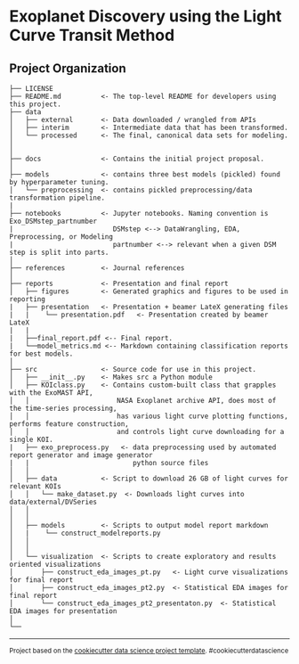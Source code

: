 Exoplanet Discovery using the Light Curve Transit Method
==============================



Project Organization
------------

    ├── LICENSE
    ├── README.md          <- The top-level README for developers using this project.
    ├── data
    │   ├── external       <- Data downloaded / wrangled from APIs
    │   ├── interim        <- Intermediate data that has been transformed.
    │   └── processed      <- The final, canonical data sets for modeling.
    │   
    │
    ├── docs               <- Contains the initial project proposal.
    │
    ├── models             <- contains three best models (pickled) found by hyperparameter tuning.
    │   └── preprocessing  <- contains pickled preprocessing/data transformation pipeline.
    |
    ├── notebooks          <- Jupyter notebooks. Naming convention is Exo_DSMstep_partnumber
    |                         DSMstep <--> DataWrangling, EDA, Preprocessing, or Modeling
    |                         partnumber <--> relevant when a given DSM step is split into parts.
    │                         
    ├── references         <- Journal references
    │
    ├── reports            <- Presentation and final report
    │   ├── figures        <- Generated graphics and figures to be used in reporting
    |   ├── presentation   <- Presentation + beamer LateX generating files
    |   |    └── presentation.pdf   <- Presentation created by beamer LateX
    |   |
    |   ├──final_report.pdf <-- Final report. 
    |   └──model_metrics.md <-- Markdown containing classification reports for best models. 
    │
    ├── src                <- Source code for use in this project.
    │   ├── __init__.py    <- Makes src a Python module
    │   ├── KOIclass.py    <- Contains custom-built class that grapples with the ExoMAST API,
    │   │                      NASA Exoplanet archive API, does most of the time-series processing,
    │   │                      has various light curve plotting functions, performs feature construction,
    │   │                      and controls light curve downloading for a single KOI.
    |   ├── exo_preprocess.py   <- data preprocessing used by automated report generator and image generator
    |   |                          python source files
    │   │
    │   ├── data           <- Script to download 26 GB of light curves for relevant KOIs
    │   │   └── make_dataset.py  <- Downloads light curves into data/external/DVSeries
    │   │
    │   │
    │   ├── models         <- Scripts to output model report markdown
    │   |    └── construct_modelreports.py
    │   │   
    │   │
    │   └── visualization  <- Scripts to create exploratory and results oriented visualizations
    │       ├── construct_eda_images_pt.py   <- Light curve visualizations for final report
    │       ├── construct_eda_images_pt2.py  <- Statistical EDA images for final report
    │       └── construct_eda_images_pt2_presentaton.py  <- Statistical EDA images for presentation
    │
    └── 


--------

<p><small>Project based on the <a target="_blank" href="https://drivendata.github.io/cookiecutter-data-science/">cookiecutter data science project template</a>. #cookiecutterdatascience</small></p>